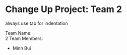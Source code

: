# Change Up Project: Team 2


always use tab for indentation

Team Name:  <br /> 2
Team Members:  <br />

- Minh Bui